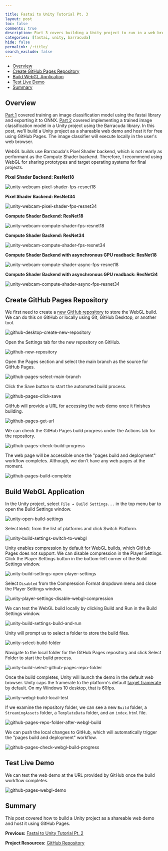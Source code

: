 ```yaml
---

title: Fastai to Unity Tutorial Pt. 3
layout: post
toc: false
comments: true
description: Part 3 covers building a Unity project to run in a web browser and hosting it using GitHub Pages.
categories: [fastai, unity, barracuda]
hide: false
permalink: /:title/
search_exclude: false
---
```




* [Overview](#overview)
* [Create GitHub Pages Repository](#create-github-pages-repository)
* [Build WebGL Application](#build-webgl-application)
* [Test Live Demo](#test-live-demo)
* [Summary](#summary)





## Overview

[Part 1](https://christianjmills.com/Fastai-to-Unity-Tutorial-1/) covered training an image classification model using the fastai library and exporting it to ONNX. [Part 2](https://christianjmills.com/Fastai-to-Unity-Tutorial-2/) covered implementing a trained image classification model in a Unity project using the Barracuda library. In this post, we'll build a Unity project as a shareable web demo and host it for free using GitHub Pages. The image classifier will execute locally in the user's web browser. 

WebGL builds use Barracuda's Pixel Shader backend, which is not nearly as performant as the Compute Shader backend. Therefore, I recommend using WebGL for sharing prototypes and target operating systems for final projects.

**Pixel Shader Backend: ResNet18**

![unity-webcam-pixel-shader-fps-resnet18](../images/fastai-to-unity-tutorial/part-3/unity-webcam-pixel-shader-fps-resnet18.png)

**Pixel Shader Backend: ResNet34**

![unity-webcam-pixel-shader-fps-resnet34](../images/fastai-to-unity-tutorial/part-3/unity-webcam-pixel-shader-fps-resnet34.png)



**Compute Shader Backend: ResNet18**

![unity-webcam-compute-shader-fps-resnet18](../images/fastai-to-unity-tutorial/part-3/unity-webcam-compute-shader-fps-resnet18.png)

**Compute Shader Backend: ResNet34**

![unity-webcam-compute-shader-fps-resnet34](../images/fastai-to-unity-tutorial/part-3/unity-webcam-compute-shader-fps-resnet34.png)



**Compute Shader Backend with asynchronous GPU readback: ResNet18**

![unity-webcam-compute-shader-async-fps-resnet18](../images/fastai-to-unity-tutorial/part-3/unity-webcam-compute-shader-async-fps-resnet18.png)

**Compute Shader Backend with asynchronous GPU readback: ResNet34**

![unity-webcam-compute-shader-async-fps-resnet34](../images/fastai-to-unity-tutorial/part-3/unity-webcam-compute-shader-async-fps-resnet34.png)








## Create GitHub Pages Repository

We first need to create a [new GitHub repository](https://github.com/new) to store the WebGL build. We can do this on GitHub or locally using Git, GitHub Desktop, or another tool. 



![github-desktop-create-new-repository](../images/fastai-to-unity-tutorial/part-3/github-desktop-create-new-repository.png)



Open the Settings tab for the new repository on GitHub.



![github-new-repository](../images/fastai-to-unity-tutorial/part-3/github-new-repository.png)



Open the Pages section and select the main branch as the source for GitHub Pages.



![github-pages-select-main-branch](../images/fastai-to-unity-tutorial/part-3/github-pages-select-main-branch.png)



Click the Save button to start the automated build process.



![github-pages-click-save](../images/fastai-to-unity-tutorial/part-3/github-pages-click-save.png)



GitHub will provide a URL for accessing the web demo once it finishes building.



![github-pages-get-url](../images/fastai-to-unity-tutorial/part-3/github-pages-get-url.png)



We can check the GitHub Pages build progress under the Actions tab for the repository.



![github-pages-check-build-progress](../images/fastai-to-unity-tutorial/part-3/github-pages-check-build-progress.png)



The web page will be accessible once the "pages build and deployment" workflow completes. Although, we don't have any web pages at the moment.



![github-pages-build-complete](../images/fastai-to-unity-tutorial/part-3/github-pages-build-complete.png)







## Build WebGL Application

In the Unity project, select `File → Build Settings...` in the top menu bar to open the Build Settings window.

![unity-open-build-settings](../images/fastai-to-unity-tutorial/part-3/unity-open-build-settings.png)



Select `WebGL` from the list of platforms and click Switch Platform.



![unity-build-settings-switch-to-webgl](../images/fastai-to-unity-tutorial/part-3/unity-build-settings-switch-to-webgl.png)



Unity enables compression by default for WebGL builds, which GitHub Pages does not support. We can disable compression in the Player Settings. Click the Player Settings button in the bottom-left corner of the Build Settings window.



![unity-build-settings-open-player-settings](../images/fastai-to-unity-tutorial/part-3/unity-build-settings-open-player-settings.png)



Select `Disabled` from the Compression Format dropdown menu and close the Player Settings window.



![unity-player-settings-disable-webgl-compression](../images/fastai-to-unity-tutorial/part-3/unity-player-settings-disable-webgl-compression.png)



We can test the WebGL build locally by clicking Build and Run in the Build Settings window.



![unity-build-settings-build-and-run](../images/fastai-to-unity-tutorial/part-3/unity-build-settings-build-and-run.png)



Unity will prompt us to select a folder to store the build files.



![unity-select-build-folder](../images/fastai-to-unity-tutorial/part-3/unity-select-build-folder.png)



Navigate to the local folder for the GitHub Pages repository and click Select Folder to start the build process.



![unity-build-select-github-pages-repo-folder](../images/fastai-to-unity-tutorial/part-3/unity-build-select-github-pages-repo-folder.png)



Once the build completes, Unity will launch the demo in the default web browser. Unity caps the framerate to the platform's default [target framerate](https://docs.unity3d.com/ScriptReference/Application-targetFrameRate.html) by default. On my Windows 10 desktop, that is 60fps.



![unity-webgl-build-local-test](../images/fastai-to-unity-tutorial/part-3/unity-webgl-build-local-test.png)



If we examine the repository folder, we can see a new `Build` folder, a `StreamingAssets` folder, a `TemplateData` folder, and an `index.html` file.



![github-pages-repo-folder-after-webgl-build](../images/fastai-to-unity-tutorial/part-3/github-pages-repo-folder-after-webgl-build.png)



We can push the local changes to GitHub, which will automatically trigger the "pages build and deployment" workflow.



![github-pages-check-webgl-build-progress](../images/fastai-to-unity-tutorial/part-3/github-pages-check-webgl-build-progress.png)







## Test Live Demo

We can test the web demo at the URL provided by GitHub once the build workflow completes.

![github-pages-webgl-demo](../images/fastai-to-unity-tutorial/part-3/github-pages-webgl-demo.png)








## Summary

This post covered how to build a Unity project as a shareable web demo and host it using GitHub Pages.





**Previous:** [Fastai to Unity Tutorial Pt. 2](https://christianjmills.com/Fastai-to-Unity-Tutorial-2/)



**Project Resources:** [GitHub Repository](https://github.com/cj-mills/fastai-to-unity-tutorial)







